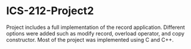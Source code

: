 # ICS-212-Project2
Project includes a full implementation of the record application. Different options were added such as modify record, overload operator, and copy constructor. Most of the project was implemented using C and C++. 
